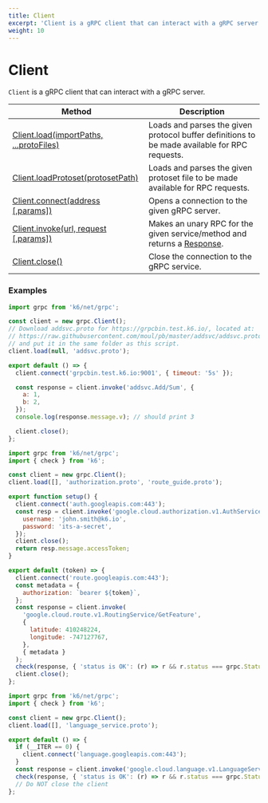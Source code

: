 ```yaml
---
title: Client
excerpt: 'Client is a gRPC client that can interact with a gRPC server.'
weight: 10
---
```


# Client

`Client` is a gRPC client that can interact with a gRPC server.

| Method                                                                                                                              | Description                                                                                                                                             |
| ----------------------------------------------------------------------------------------------------------------------------------- | ------------------------------------------------------------------------------------------------------------------------------------------------------- |
| [Client.load(importPaths, ...protoFiles)](https://grafana.com/docs/k6/<K6_VERSION>/javascript-api/k6-net-grpc/client/client-load)   | Loads and parses the given protocol buffer definitions to be made available for RPC requests.                                                           |
| [Client.loadProtoset(protosetPath)](https://grafana.com/docs/k6/<K6_VERSION>/javascript-api/k6-net-grpc/client/client-loadprotoset) | Loads and parses the given protoset file to be made available for RPC requests.                                                                         |
| [Client.connect(address [,params])](https://grafana.com/docs/k6/<K6_VERSION>/javascript-api/k6-net-grpc/client/client-connect)      | Opens a connection to the given gRPC server.                                                                                                            |
| [Client.invoke(url, request [,params])](https://grafana.com/docs/k6/<K6_VERSION>/javascript-api/k6-net-grpc/client/client-invoke)   | Makes an unary RPC for the given service/method and returns a [Response](https://grafana.com/docs/k6/<K6_VERSION>/javascript-api/k6-net-grpc/response). |
| [Client.close()](https://grafana.com/docs/k6/<K6_VERSION>/javascript-api/k6-net-grpc/client/client-close)                           | Close the connection to the gRPC service.                                                                                                               |

### Examples

<div class="code-group" data-props='{"labels": ["Simple example"], "lineNumbers": [true]}'>

```javascript
import grpc from 'k6/net/grpc';

const client = new grpc.Client();
// Download addsvc.proto for https://grpcbin.test.k6.io/, located at:
// https://raw.githubusercontent.com/moul/pb/master/addsvc/addsvc.proto
// and put it in the same folder as this script.
client.load(null, 'addsvc.proto');

export default () => {
  client.connect('grpcbin.test.k6.io:9001', { timeout: '5s' });

  const response = client.invoke('addsvc.Add/Sum', {
    a: 1,
    b: 2,
  });
  console.log(response.message.v); // should print 3

  client.close();
};
```

</div>

<div class="code-group" data-props='{"labels": ["Authorization"], "lineNumbers": [true]}'>

```javascript
import grpc from 'k6/net/grpc';
import { check } from 'k6';

const client = new grpc.Client();
client.load([], 'authorization.proto', 'route_guide.proto');

export function setup() {
  client.connect('auth.googleapis.com:443');
  const resp = client.invoke('google.cloud.authorization.v1.AuthService/GetAccessToken', {
    username: 'john.smith@k6.io',
    password: 'its-a-secret',
  });
  client.close();
  return resp.message.accessToken;
}

export default (token) => {
  client.connect('route.googleapis.com:443');
  const metadata = {
    authorization: `bearer ${token}`,
  };
  const response = client.invoke(
    'google.cloud.route.v1.RoutingService/GetFeature',
    {
      latitude: 410248224,
      longitude: -747127767,
    },
    { metadata }
  );
  check(response, { 'status is OK': (r) => r && r.status === grpc.StatusOK });
  client.close();
};
```

</div>

<div class="code-group" data-props='{"labels": ["Single connection"], "lineNumbers": [true]}'>

```javascript
import grpc from 'k6/net/grpc';
import { check } from 'k6';

const client = new grpc.Client();
client.load([], 'language_service.proto');

export default () => {
  if (__ITER == 0) {
    client.connect('language.googleapis.com:443');
  }
  const response = client.invoke('google.cloud.language.v1.LanguageService/AnalyzeSentiment', {});
  check(response, { 'status is OK': (r) => r && r.status === grpc.StatusOK });
  // Do NOT close the client
};
```

</div>
